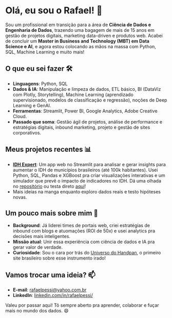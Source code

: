 # Olá, eu sou o Rafael! 👋

Sou um profissional em transição para a área de **Ciência de Dados e Engenharia de Dados**, trazendo uma bagagem de mais de 15 anos em gestão de projetos digitais, marketing data-driven e produtos web. Acabei de concluir um **Master in Business and Technology (MBT) em Data Science e AI**, e agora estou colocando as mãos na massa com Python, SQL, Machine Learning e muito mais!

## O que eu sei fazer 🛠️
- **Linguagens**: Python, SQL  
- **Dados & IA**: Manipulação e limpeza de dados, ETL básico, BI (DataViz com Plotly, Storytelling), Machine Learning (aprendizado supervisionado, modelos de classificação e regressão), noções de Deep Learning e GenAI.
- **Ferramentas**: Streamlit, Power BI, Google Analytics, Adobe Creative Cloud. 
- **Passado que soma**: Gestão ágil de projetos, análise de performance e estratégias digitais, inbound marketing, projeto e gestão de sites corporativos.

## Meus projetos recentes 📊
- **[IDH Expert](https://github.com/rafaelpessi/idh-expert)**: Um app web no Streamlit para analisar e gerar insights para aumentar o IDH de municípios brasileiros (até 100k habitantes). Usei Python, SQL, Pandas e XGBoost pra criar visualizações interativas e um simulador que prevê o impacto de indicadores no IDH. Dá uma olhada no [repositório](https://github.com/rafaelpessi/idh-expert) ou testa direto [aqui](https://idh-expert-yvanrherzhsbjumifmwps6.streamlit.app/)!  
- Mais ideias na manga enquanto exploro dados reais e testo hipóteses novas.

## Um pouco mais sobre mim 🌟
- **Background**: Já liderei times de portais web, criei estratégias de inbound com blogs e atuomações (ROI de 50x) e usei analytics pra decisões mais inteligentes.  
- **Missão atual**: Unir essa experiência com ciência de dados e IA pra gerar valor de verdade.  
- **Curiosidade**: Sou o cara por trás do [Universo do Handpan](https://universodohandpan.com.br), o primeiro site brasileiro sobre esse instrumento irado!

## Vamos trocar uma ideia? 📫
- **E-mail**: [rafaelpessi@yahoo.com.br](mailto:rafaelpessi@yahoo.com.br)  
- **LinkedIn**: [linkedin.com/in/rafaelpessi/](https://www.linkedin.com/in/rafaelpessi/)  

Valeu por passar aqui! Tô sempre aberto pra aprender, colaborar e fuçar mais no mundo dos dados. 😄